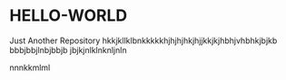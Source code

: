 # HELLO-WORLD
Just Another Repository
hkkjkllklbnkkkkkhjhjhjhkjhjjkkjkjhbhjvhbhkjbjkb
bbbjbbjlnbjbbjb
jbjkjnlklnknljnln

nnnkkmlml
